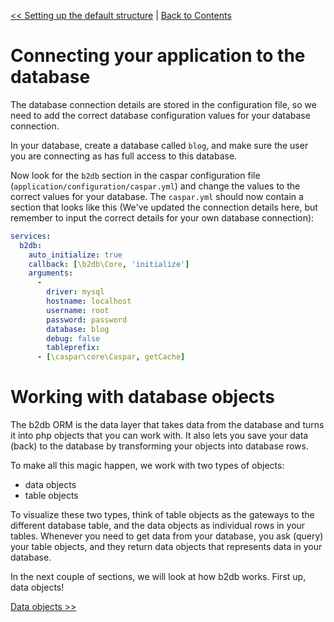[<< Setting up the default structure](tutorial-default-structure.md) | [Back to Contents](../README.md)

# Connecting your application to the database
The database connection details are stored in the configuration file, so we need to add the correct database 
configuration values for your database connection.

In your database, create a database called `blog`, and make sure the user you are connecting as has full access to 
this database.

Now look for the `b2db` section in the caspar configuration file (`application/configuration/caspar.yml`) and change 
the values to the correct values for your database. The `caspar.yml` should now contain a section that looks like this 
(We've updated the connection details here, but remember to input the correct details for your own database 
connection):
```yml
services:
  b2db:
    auto_initialize: true
    callback: [\b2db\Core, 'initialize']
    arguments:
      -
        driver: mysql
        hostname: localhost
        username: root
        password: password
        database: blog
        debug: false
        tableprefix: 
      - [\caspar\core\Caspar, getCache]
```

# Working with database objects
The b2db ORM is the data layer that takes data from the database and turns it into php objects that you can work
with. It also lets you save your data (back) to the database by transforming your objects into database rows.

To make all this magic happen, we work with two types of objects:
* data objects
* table objects

To visualize these two types, think of table objects as the gateways to the different database table, and the data
objects as individual rows in your tables. Whenever you need to get data from your database, you ask (query) your
table objects, and they return data objects that represents data in your database.

In the next couple of sections, we will look at how b2db works. First up, data objects!

[Data objects >>](tutorial-data-objects.md)

